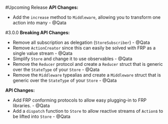 #Upcoming Release
**API Changes:**

- Add the `increase` method to `Middleware`, allowing you to transform one action into many - @Qata

#3.0.0
**Breaking API Changes:**

- Remove all subscription as delegation (`StoreSubscriber`) - @Qata
- Remove `ActionCreator` since this can easily be solved with FRP as a single value stream - @Qata
- Simplify `Store` and change it to use observables - @Qata
- Remove the `Reducer` protocol and create a `Reducer` struct that is generic over the `StateType` of your `Store` - @Qata
- Remove the `Middleware` typealias and create a `Middleware` struct that is generic over the `StateType` of your `Store` - @Qata

**API Changes:**

- Add FRP conforming protocols to allow easy plugging-in to FRP libraries. - @Qata
- Add a `dispatch` function to `Store` to allow reactive streams of `Action`s to be lifted into `Store` - @Qata
